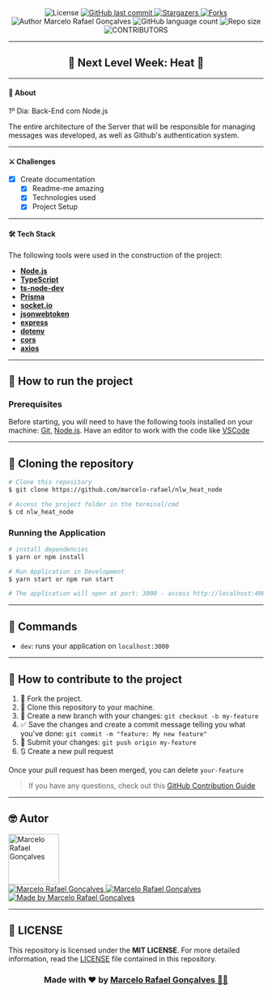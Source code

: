 <div align="center">
  <!-- LICENSE -->
  <img alt="License" src="https://img.shields.io/badge/license-MIT-5965e0?style=for-the-badge&labelColor=5A5A5A&color=0077B5">
<!-- LAST COMMIT -->
<a href="https://github.com/marcelo-rafael/nlw_heat_node/commits/master">
    <img alt="GitHub last commit" src="https://img.shields.io/github/last-commit/marcelo-rafael/nlw_heat_node?style=for-the-badge&label=last%20commit:&labelColor=5A5A5A&color=0077B5">
  </a>
<!-- STARS -->
  <a href="https://github.com/marcelo-rafael/nlw_heat_node/stargazers/master">
    <img alt="Stargazers" src="https://img.shields.io/github/stars/marcelo-rafael/nlw_heat_node?style=for-the-badge&label=stars&labelColor=5A5A5A&color=0077B5&logo=github">
  </a>
  <!-- FORKS -->
  <a href="https://github.com/marcelo-rafael/nlw_heat_node/forks/master">
    <img alt="Forks" src="https://img.shields.io/github/forks/marcelo-rafael/nlw_heat_node?style=for-the-badge&label=forks&labelColor=5A5A5A&color=0077B5&logo=github">
  </a>
  <!-- AUTHOR -->
  <img alt="Author Marcelo Rafael Gonçalves" src="https://img.shields.io/badge/author-Marcelo%20Rafael-informational?style=for-the-badge&labelColor=5A5A5A&color=0077B5">
  <!-- LANGUAGES -->
   <img alt="GitHub language count" src="https://img.shields.io/github/languages/count/marcelo-rafael/nlw_heat_node?style=for-the-badge&labelColor=5A5A5A&color=0077B5">
  <!-- REPO SIZE -->
  <img alt="Repo size" src="https://img.shields.io/github/repo-size/marcelo-rafael/nlw_heat_node?style=for-the-badge&labelColor=5A5A5A&color=0077B5">
  <!-- CONTRIBUTORS -->
 <img alt="CONTRIBUTORS" src="https://img.shields.io/github/contributors/marcelo-rafael/nlw_heat_node?style=for-the-badge&labelColor=5A5A5A&color=0077B5">
</div>

---

<h2 align="center">
 🚀 Next Level Week: Heat 🚀
</h2>

<!-- <p align="center"><a href="#">Deploy on Vercel</a></p> -->

---

#### 🚀 About

1º Dia: Back-End com Node.js

The entire architecture of the Server that will be responsible for managing messages was developed, as well as Github's authentication system.

---

#### ⚔️ Challenges

- [x] Create documentation
  - [x] Readme-me amazing
  - [x] Technologies used
  - [x] Project Setup

---

#### 🛠️ Tech Stack

The following tools were used in the construction of the project:

- **[Node.js](https://nodejs.org/en/)**
- **[TypeScript](https://www.typescriptlang.org/)**
- **[ts-node-dev](https://www.npmjs.com/package/ts-node-dev)**
- **[Prisma](https://www.prisma.io/)**
- **[socket.io](https://socket.io/)**
- **[jsonwebtoken](https://www.npmjs.com/package/jsonwebtoken)**
- **[express](https://www.npmjs.com/package/express)**
- **[dotenv](https://www.npmjs.com/package/dotenv)**
- **[cors](https://www.npmjs.com/package/cors)**
- **[axios](https://github.com/axios/axios)**

---

## 🚀 How to run the project

### Prerequisites

Before starting, you will need to have the following tools installed on your machine:
[Git](https://git-scm.com), [Node.js](https://nodejs.org/en/).
Have an editor to work with the code like [VSCode](https://code.visualstudio.com/)

---

## 👯 Cloning the repository

```bash
# Clone this repository
$ git clone https://github.com/marcelo-rafael/nlw_heat_node

# Access the project folder in the terminal/cmd
$ cd nlw_heat_node

```

### Running the Application

```bash
# install dependencies
$ yarn or npm install

# Run Application in Development
$ yarn start or npm run start

# The application will open at port: 3000 - access http://localhost:4000
```

---

## 🔎 Commands

- `dev`: runs your application on `localhost:3000`

---

## 💪 How to contribute to the project

1. 🍴 Fork the project.
2. 👯 Clone this repository to your machine.
3. 🎋 Create a new branch with your changes: `git checkout -b my-feature`
4. ✅ Save the changes and create a commit message telling you what you've done: `git commit -m "feature: My new feature"`
5. 📌 Submit your changes: `git push origin my-feature`
6. 🔃 Create a new pull request

Once your pull request has been merged, you can delete `your-feature`

> If you have any questions, check out this [GitHub Contribution Guide](https://github.com/firstcontributions/first-contributions)

---

## 🤓 Autor

<img src="https://avatars0.githubusercontent.com/u/29902777?s=460&u=61d43667f33a45eb000a2af216e4abeb2d4a6717&v=4" width="100px" alt="Marcelo Rafael Gonçalves"/>
<div>
<a href="mailto:marcelo.rafael.goncalves@gmail.com">
      <img alt="Marcelo Rafael Gonçalves" src="https://img.shields.io/badge/-gmail-0077B5?style=for-the-badge&logo=gmail&logoColor=white" />
   </a>
<a href="https://www.linkedin.com/in/marcelo-rafael-gonçalves/">
      <img alt="Marcelo Rafael Gonçalves" src="https://img.shields.io/badge/-linkedin-0077B5?style=for-the-badge&logo=Linkedin&logoColor=white" />
   </a>
<a href="https://github.com/marcelo-rafael">
  <img alt="Made by Marcelo Rafael Gonçalves" src="https://img.shields.io/badge/-Github-0077B5?style=for-the-badge&logo=Github&logoColor=white&link=https://github.com/marcelo-rafael" />
  </a>
</div>

---

## 📝 LICENSE

This repository is licensed under the **MIT LICENSE**. For more detailed information, read the [LICENSE](./LICENSE) file contained in this repository.

<h3 align="center">
Made with ❤️ by <a href="https://www.linkedin.com/in/marcelo-rafael-goncalves/">Marcelo Rafael Gonçalves 💜🚀</a>
</h3>
